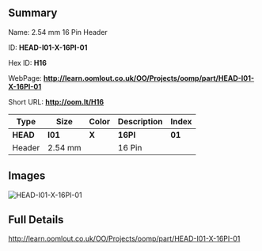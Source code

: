 

## Summary
 
Name: 2.54 mm 16 Pin Header

ID: __HEAD-I01-X-16PI-01__

Hex ID: __H16__

WebPage: __http://learn.oomlout.co.uk/OO/Projects/oomp/part/HEAD-I01-X-16PI-01__

Short URL: __http://oom.lt/H16__


| Type   | Size   | Color   | Description   | Index   |    
| ----- | ------   | ------   | -----   | ----   |    
| __HEAD__   					| __I01__   					| __X__    						| __16PI__    					| __01__ |    
| Header		| 2.54 mm	| 		| 16 Pin	| 	|

## Images
![HEAD-I01-X-16PI-01](http://oomlout.com/oomp-gen/parts/HEAD-I01-X-16PI-01/HEAD-I01-X-16PI-01_420.jpg)

## Full Details

 http://learn.oomlout.co.uk/OO/Projects/oomp/part/HEAD-I01-X-16PI-01

